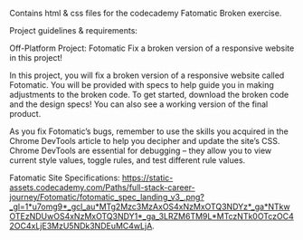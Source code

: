 Contains html & css files for the codecademy Fatomatic Broken exercise.

Project guidelines & requirements:

Off-Platform Project: Fotomatic
Fix a broken version of a responsive website in this project!

In this project, you will fix a broken version of a responsive website called Fotomatic. You will be provided with specs to help guide you in making adjustments to the broken code. To get started, download the broken code and the design specs! You can also see a working version of the final product.

As you fix Fotomatic’s bugs, remember to use the skills you acquired in the Chrome DevTools article to help you decipher and update the site’s CSS. Chrome DevTools are essential for debugging – they allow you to view current style values, toggle rules, and test different rule values.

Fatomatic Site Specifications: https://static-assets.codecademy.com/Paths/full-stack-career-journey/Fotomatic/fotomatic_spec_landing_v3_.png?_gl=1*u7omg9*_gcl_au*MTg2Mzc3MzAxOS4xNzMxOTQ3NDYz*_ga*NTkwOTEzNDUwOS4xNzMxOTQ3NDY1*_ga_3LRZM6TM9L*MTczNTk0OTczOC42OC4xLjE3MzU5NDk3NDEuMC4wLjA.
